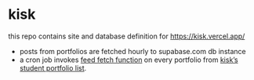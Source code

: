 # kisk

this repo contains site and database definition for https://kisk.vercel.app/

- posts from portfolios are fetched hourly to supabase.com db instance
- a cron job invokes [feed fetch function](./supabase/functions/feed-source/index.ts) on every portfolio from [kisk’s student portfolio list](https://kisk.phil.muni.cz/studenti/portfolia-studentu).
